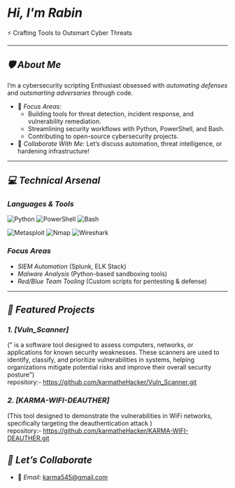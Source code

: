 # *Hi, I'm Rabin*  
⚡ Crafting Tools to Outsmart Cyber Threats

---

## *🛡️ About Me*  
I’m a cybersecurity scripting Enthusiast obsessed with *automating defenses* and *outsmarting adversaries* through code.  
- 🔭 *Focus Areas:*  
  - Building tools for threat detection, incident response, and vulnerability remediation.  
  - Streamlining security workflows with Python, PowerShell, and Bash.  
  - Contributing to open-source cybersecurity projects.  
- 🤝 *Collaborate With Me:* Let’s discuss automation, threat intelligence, or hardening infrastructure!  

---

## *💻 Technical Arsenal*  
### *Languages & Tools*  
![Python](https://img.shields.io/badge/Python-3776AB?style=for-the-badge&logo=python&logoColor=white)
![PowerShell](https://img.shields.io/badge/PowerShell-5391FE?style=for-the-badge&logo=PowerShell&logoColor=white)
![Bash](https://img.shields.io/badge/Bash-4EAA25?style=for-the-badge&logo=GNU-Bash&logoColor=white)  

![Metasploit](https://img.shields.io/badge/Metasploit-258FFA?style=for-the-badge&logo=metasploit&logoColor=white)
![Nmap](https://img.shields.io/badge/Nmap-2596BE?style=for-the-badge&logo=nmap&logoColor=white)
![Wireshark](https://img.shields.io/badge/Wireshark-1679A7?style=for-the-badge&logo=wireshark&logoColor=white)  

### *Focus Areas*  
- *SIEM Automation* (Splunk, ELK Stack)  
- *Malware Analysis* (Python-based sandboxing tools)  
- *Red/Blue Team Tooling* (Custom scripts for pentesting & defense)  

---

## *🔐 Featured Projects*  
### *1. [Vuln_Scanner]*  
(" is a software tool designed to assess computers, networks, or applications for known security weaknesses. These scanners are used to identify, classify, and prioritize vulnerabilities in systems, helping organizations mitigate potential risks and improve their overall security posture")  
repository:- https://github.com/karmatheHacker/Vuln_Scanner.git
### *2. [KARMA-WIFI-DEAUTHER]*  
(This tool designed to demonstrate the vulnerabilities in WiFi networks, specifically targeting the deauthentication attack )  
repository:- https://github.com/karmatheHacker/KARMA-WIFI-DEAUTHER.git


## *🤝 Let’s Collaborate*  
- 📧 *Email:* karma545@gmail.com
